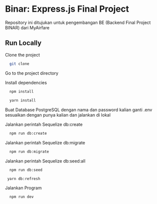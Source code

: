 # Binar: Express.js Final Project


Repository ini ditujukan untuk pengembangan BE (Backend Final Project BINAR) dari MyAirfare


## Run Locally

Clone the project

```bash
  git clone 
```

Go to the project directory


Install dependencies

```bash
  npm install
  
  yarn install
```

Buat Database PostgreSQL dengan nama dan password kalian ganti .env sesuaikan dengan punya kalian
dan jalankan di lokal

Jalankan perintah Sequelize db:create

```bash
  npm run db:create
```

Jalankan perintah Sequelize db:migrate

```bash
  npm run db:migrate
```

Jalankan perintah Sequelize db:seed:all

```bash
  npm run db:seed
```
```melakukan 3 perintah diatas sekaligus 
 yarn db:refresh
```
Jalankan Program

```bash
  npm run dev
```
